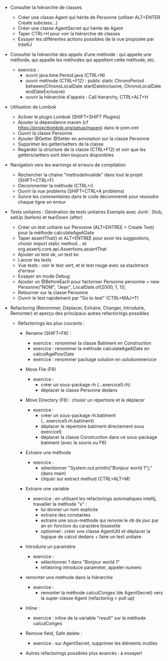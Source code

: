 - Consulter la hiérarchie de classes

    - Créer une classe Agent qui hérite de Personne  (utiliser ALT+ENTER Create subclass...)
    - Créer une classe AgentSecret qui hérite de Agent
    - Taper CTRL+H pour voir la hiérarchie de classes
    - Essayer les différentes actions possibles de la vue proposée par IntelliJ

- Consulter la hiérarchie des appels d’une méthode : qui appelle une méthode, qui appelle les méthodes qui appellent
  cette méthode, etc.

    - exercice :
        - ouvrir java.time.Period.java (CTRL+N)
        - ouvrir méthode (CTRL+F12) :
          public static ChronoPeriod between(ChronoLocalDate startDateInclusive, ChronoLocalDate endDateExclusive)
        - ouvrir la hiérarchie d'appels : Call hierarchy, CTRL+ALT+H

- Utilisation de Lombok

    - Activer le plugin Lombok (SHIFT+SHIFT Plugins)
    - Ajouter la dépendance maven (cf https://projectlombok.org/setup/maven) dans le pom.xml
    - Ouvrir la classe Personne
    - Ajouter @Getter @Setter en annotation sur la classe Personne
    - Supprimer les getter/setters de la classe
    - Regarder la structure de la classe (CTRL+F12) et voir que les getters/setters sont bien toujours disponibles

- Navigation vers les warnings et erreurs de compilation

    - Rechercher la chaine "methodeInvalide" dans tout le projet (SHIFT+CTRL+F)
    - Décommenter la méthode (CTRL+/)
    - Ouvrir la vue problems (SHIFT+CTRL+A problems)
    - Suivre les commentaires dans le code décommenté pour résoudre chaque ligne en erreur

- Tests unitaires : Génération de tests unitaires
  Exemple avec Junit : Stub, setUp (before) et tearDown (after)

    - Créer un test unitaire sur Personne (ALT+ENTREE > Create Test)
      pour la méthode calculateAgeADate
    - Taper assertThat() et ALT+ENTREE pour avoir les suggestions, choisir import static method... et
      org.assertj.core.api.Assertions.assertThat
    - Ajouter un test ok, un test ko
    - Lancer les tests
    - Vue tests : voir le test vert, et le test rouge avec sa stacktrace d'erreur
    - Essayer en mode Debug
    - Ajouter un @BeforeEach pour factoriser Personne personne = new Personne("NOM", "Jean", LocalDate.of(2000, 1, 1));
    - Retourner sur la classe Personne
    - Ouvrir le test rapidement par "Go to test" (CTRL+MAJ+T)


- Refactoring (Renommer, Déplacer, Extraire, Changer, Introduire, Remonter) et aperçu des principaux autres refactorings
  possibles

    - Refactorings les plus courants :
        - Rename (SHIFT+F6) :
            - exercice : renommer la classe Batiment en Construction
            - exercice : renommer la méthode calculateAgeADate en calculAgePourDate
            - exercice : renommer package solution en solutionexercice
        - Move File (F6)
            - exercice :
                - créer un sous-package rh  (...exercice5.rh)
                - déplacer la classe Personne dedans
        - Move Directory (F6) : choisir un répertoire et le déplacer
            - exercice :
                - créer un sous-package rh.batiment (...exercice5.rh.batiment)
                - déplacer le répertoire batiment directement sous exercice5
                - déplacer la classe Construction dans ce sous-package batiment (avec la souris ou F6)
        - Extraire une méthode
            - exercice :
                - sélectionner "System.out.println("Bonjour world 1");" (dans main)
                - cliquer sur extract method (CTRL+ALT+M)
        - Extraire une variable
            - exercice : en utilisant les refactorings automatiques intellij, travailler la méthode "x" :
                - lui donner un nom explicite
                - extraire des constantes
                - extraire une sous-méthode qui renvoie le nb de jour par an en fonction du caractère bissextile
                - optionnel : créer une classe AgentUtil et déplacer la logique de calcul dedans + faire un test
                  unitaire
        - Introduire un paramètre
            - exercice :
                - sélectionner 1 dans "Bonjour world 1"
                - refatoring introduce parameter, appeler numero
        - remonter une méthode dans la hiérarchie
            - exercice :
                - remonter la méthode calculConges (de AgentSecret) vers la super-classe Agent
                  (refactoring > pull up)
        - Inline :
            - exercice : inline de la variable "result" sur la méthode calculConges

        - Remove field, Safe delete :
            - exercice : sur AgentSecret, supprimer les éléments inutiles

        - Autres refactorings possibles plus avancés : à essayer! 
